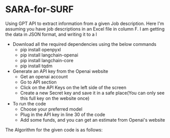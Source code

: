 # SARA-for-SURF
Using GPT API to extract information from a given Job description. Here I'm assuming you have job descriptions in an Excel file in column F. I am getting the data in JSON format, and writing it to a l

* Download all the required dependencies using the below commands
    * pip install openpyxl
    * pip install langchain-openai
    * pip install langchain-core
    * pip install tqdm
* Generate an API key from the Openai website
    * Get an openai account
    * Go to API section
    * Click on the API Keys on the left side of the screen
    * Create a new Secret key and save it in a safe place(You can only see this full key on the website once)
* To run the code
    * Choose your preferred model
    * Plug in the API key in line 30 of the code
    * Add some funds, and you can get an estimate from Openai's website


The Algorithm for the given code is as follows:
